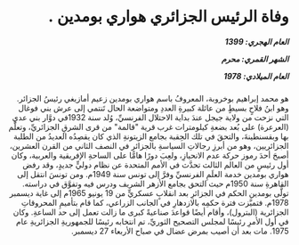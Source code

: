 <h1 dir="rtl">وفاة الرئيس الجزائري هواري بومدين .</h1>

<h5 dir="rtl">العام الهجري:  1399

الشهر القمري: محرم

العام الميلادي: 1978</h5>

<p dir="rtl">هو محمد إبراهيم بوخروبة، المعروفُ باسم هواري بومدين زعيم أمازيغي رئيسُ الجزائر. وهو ابنُ فلاحٍ بسيطٍ من عائلة كبيرةِ العددِ ومتواضعة الحال تَنتمي إلى عرش بني فوغال التي نزحت من ولاية جيجل عندَ بداية الاحتلال الفرنسيِّ، وُلد سنة 1932في دوَّار بني عدي (العرعرة) على بُعد بضعةِ كيلومترات غرب قرية "قالمة" من قرى الشرقِ الجزائريِّ، وتعلَّم بها وبقسنطينةَ، والتحقَ في تلك الحِقبة بجامع الزيتونةِ الذي كان يقصِدُه العديدُ من الطلبة الجزائريين، وهو من أبرزِ رجالاتِ السياسةِ بالجزائر في النصف الثاني من القرن العشرين، أصبحَ أحدَ رموز حركة عدم الانحيازِ، ولعِبَ دورًا هامًّا على الساحةِ الإفريقية والعربية، وكان أول رئيسٍ من العالم الثالث تحدَّث في الأمم المتحدة عن نظام دوليٍّ جديدٍ، وقد رفض هواري بومدين خدمة العلَمِ الفرنسيِّ وفرَّ إلى تونس سنة 1949م. ومن تونسَ انتقل إلى القاهرةِ سنة 1950م حيث التحق بجامع الأزهر الشريف ودرس فيه وتفوَّق في دراسته. تولَّى بومدين الحكم في الجزائرِ بعد انقلابٍ عسكريٍّ من 19 يونيو 1965م إلى غاية ديسمبر 1978م. فتميَّزت فترة حكمِه بالازدهارِ في الجانب الزراعي، كما قام بتأميمِ المحروقاتِ الجزائرية (البترول)، وأقام أيضًا قواعدَ صناعيةً كبرى ما زالت تعمل إلى حد الساعةِ. وكان في أول الأمرِ رئيسًا لمجلس التصحيح الثوريِّ، تم انتخابه رئيسًا للجمهوريةِ الجزائريةِ عام 1975. مات بعد أن أصيب بمرض عضال في صباح الأربعاء 27 ديسمبر.</p></br>
